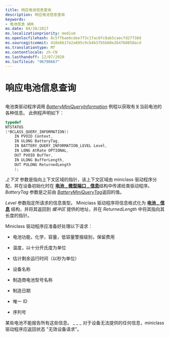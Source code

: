 ```yaml
---
title: 响应电池信息查询
description: 响应电池信息查询
keywords:
- 电池信息 WDK
ms.date: 04/20/2017
ms.localizationpriority: medium
ms.openlocfilehash: 8c5ffbae6cdee7f3c1fac0fc8ab5caecfd27f38d
ms.sourcegitcommit: 418e6617e2a695c9cb4b37b5b60e264760858acd
ms.translationtype: MT
ms.contentlocale: zh-CN
ms.lasthandoff: 12/07/2020
ms.locfileid: "96798667"
---
```

# <a name="responding-to-battery-information-queries"></a>响应电池信息查询


## <span id="ddk_responding_to_battery_information_queries_dg"></span><span id="DDK_RESPONDING_TO_BATTERY_INFORMATION_QUERIES_DG"></span>


电池类驱动程序调用 [*BatteryMiniQueryInformation*](/windows/win32/api/batclass/nc-batclass-bclass_query_information_callback) 例程以获取有关当前电池的各种信息。 此例程声明如下：

```cpp
typedef 
NTSTATUS
(*BCLASS_QUERY_INFORMATION)(
    IN PVOID Context,
    IN ULONG BatteryTag,
    IN BATTERY_QUERY_INFORMATION_LEVEL Level,
    IN LONG AtRate OPTIONAL,
    OUT PVOID Buffer,
    IN ULONG BufferLength,
    OUT PULONG ReturnedLength
    );
```

*上下文* 参数是指向上下文区域的指针，该上下文区域由 miniclass 驱动程序分配，并在设备初始化时在 [**电池 \_ 微型端口 \_ 信息**](/windows/win32/api/batclass/ns-batclass-battery_miniport_info)结构中传递给类驱动程序。 *BatteryTag* 参数是之前由 [*BatteryMiniQueryTag*](/windows/win32/api/batclass/nc-batclass-bclass_query_tag_callback)返回的值。

*Level* 参数指定所请求的信息类型。 Miniclass 驱动程序将信息格式化为 [**电池 \_ 信息**](/previous-versions/ff536283(v=vs.85)) 结构，并将其返回到 *缓冲区* 提供的地址，并在 *ReturnedLength* 中将其指向其长度的指针。

Miniclass 驱动程序应准备好处理以下请求：

-   电池功能，化学，容量，低容量警报级别，保留费用

-   温度，以十分开氏度为单位

-   估计剩余运行时间（以秒为单位）

-   设备名称

-   制造商电池型号名称

-   制造日期

-   唯一 ID

-   序列号

某些电池不能报告所有这些信息。 \_ \_ \_ 对于设备无法提供的任何信息，miniclass 驱动程序应返回状态 "无效设备请求"。

 

